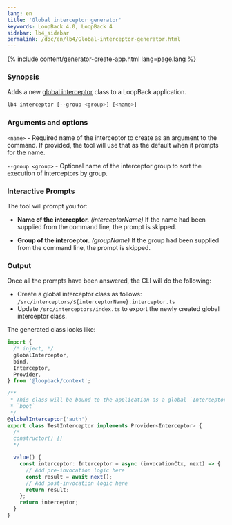 ```yaml
---
lang: en
title: 'Global interceptor generator'
keywords: LoopBack 4.0, LoopBack 4
sidebar: lb4_sidebar
permalink: /doc/en/lb4/Global-interceptor-generator.html
---
```


{% include content/generator-create-app.html lang=page.lang %}

### Synopsis

Adds a new [global interceptor](Interceptors.md#global-interceptors) class to a
LoopBack application.

```sh
lb4 interceptor [--group <group>] [<name>]
```

### Arguments and options

`<name>` - Required name of the interceptor to create as an argument to the
command. If provided, the tool will use that as the default when it prompts for
the name.

`--group <group>` - Optional name of the interceptor group to sort the execution
of interceptors by group.

### Interactive Prompts

The tool will prompt you for:

- **Name of the interceptor.** _(interceptorName)_ If the name had been supplied
  from the command line, the prompt is skipped.

- **Group of the interceptor.** _(groupName)_ If the group had been supplied
  from the command line, the prompt is skipped.

### Output

Once all the prompts have been answered, the CLI will do the following:

- Create a global interceptor class as follows:
  `/src/interceptors/${interceptorName}.interceptor.ts`
- Update `/src/interceptors/index.ts` to export the newly created global
  interceptor class.

The generated class looks like:

```ts
import {
  /* inject, */
  globalInterceptor,
  bind,
  Interceptor,
  Provider,
} from '@loopback/context';

/**
 * This class will be bound to the application as a global `Interceptor` during
 * `boot`
 */
@globalInterceptor('auth')
export class TestInterceptor implements Provider<Interceptor> {
  /*
  constructor() {}
  */

  value() {
    const interceptor: Interceptor = async (invocationCtx, next) => {
      // Add pre-invocation logic here
      const result = await next();
      // Add post-invocation logic here
      return result;
    };
    return interceptor;
  }
}
```
